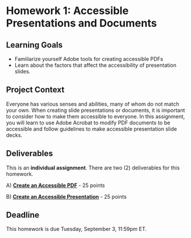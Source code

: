 # Homework 1: Accessible Presentations and Documents

## Learning Goals

- Familiarize yourself Adobe tools for creating accessible PDFs
- Learn about the factors that affect the accessibility of presentation slides.

## Project Context

Everyone has various senses and abilities, many of whom do not match your own. When creating slide presentations or documents, it is important to consider how to make them accessible to everyone. In this assignment, you will learn to use Adobe Acrobat to modify PDF documents to be accessible and follow guidelines to make accessible presentation slide decks. 

## Deliverables 

This is an **individual assignment**. There are two (2) deliverables for this homework.

A) [**Create an Accessible PDF**](1_pdf) - 25 points

B) [**Create an Accessible Presentation**](2_presentation) - 25 points 

## Deadline

This homework is due Tuesday, September 3, 11:59pm ET.